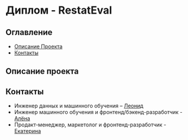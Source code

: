 # Диплом - RestatEval


## Оглавление
- [Описание Проекта](#описание-проекта)
- [Контакты](#контакты)

## Описание проекта

## Контакты
- Инженер данных и машинного обучения – [Леонид](https://github.com/barbarossk1n)
- Инженер машинного обучения и фронтенд/бэкенд-разработчик - [Алёна]()
- Продакт-менеджер, маркетолог и фронтенд-разработчик - [Екатерина]()
